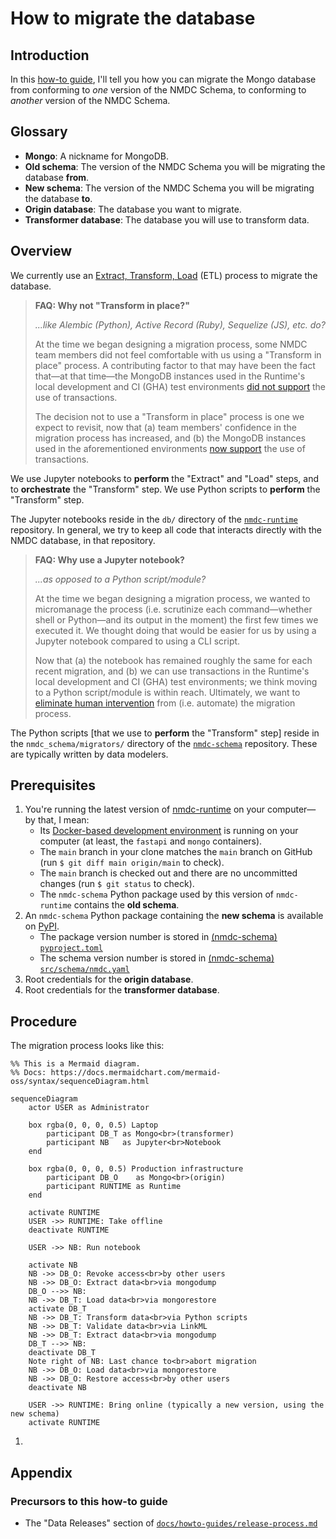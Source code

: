 # How to migrate the database

## Introduction

In this [how-to guide](https://diataxis.fr/how-to-guides/), I'll tell you how you can migrate the Mongo database from conforming to _one_ version of the NMDC Schema, to conforming to _another_ version of the NMDC Schema.

## Glossary

- **Mongo**: A nickname for MongoDB.
- **Old schema**: The version of the NMDC Schema you will be migrating the database **from**.
- **New schema**: The version of the NMDC Schema you will be migrating the database **to**.
- **Origin database**: The database you want to migrate.
- **Transformer database**: The database you will use to transform data.

## Overview

We currently use an [Extract, Transform, Load](https://en.wikipedia.org/wiki/Extract,_transform,_load) (ETL) process to migrate the database.

> **FAQ: Why not "Transform in place?"**
>
> _...like Alembic (Python), Active Record (Ruby), Sequelize (JS), etc. do?_
>
> At the time we began designing a migration process, some NMDC team members did not feel comfortable with us using a "Transform in place" process. A contributing factor to that may have been the fact that—at that time—the MongoDB instances used in the Runtime's local development and CI (GHA) test environments [did not support](https://github.com/microbiomedata/nmdc-runtime/issues/925) the use of transactions.
>
> The decision not to use a "Transform in place" process is one we expect to revisit, now that (a) team members' confidence in the migration process has increased, and (b) the MongoDB instances used in the aforementioned environments [now support](https://github.com/microbiomedata/nmdc-runtime/pull/884) the use of transactions.

We use Jupyter notebooks to **perform** the "Extract" and "Load" steps, and to **orchestrate** the "Transform" step. We use Python scripts to **perform** the "Transform" step.

The Jupyter notebooks reside in the `db/` directory of the [`nmdc-runtime`](https://github.com/microbiomedata/nmdc-runtime/) repository. In general, we try to keep all code that interacts directly with the NMDC database, in that repository.

> **FAQ: Why use a Jupyter notebook?**
>
> _...as opposed to a Python script/module?_
>
> At the time we began designing a migration process, we wanted to micromanage the process (i.e. scrutinize each command—whether shell or Python—and its output in the moment) the first few times we executed it. We thought doing that would be easier for us by using a Jupyter notebook compared to using a CLI script.
>
> Now that (a) the notebook has remained roughly the same for each recent migration, and (b) we can use transactions in the Runtime's local development and CI (GHA) test environments; we think moving to a Python script/module is within reach. Ultimately, we want to [eliminate human intervention](https://github.com/microbiomedata/nmdc-runtime/issues/919) from (i.e. automate) the migration process.

The Python scripts [that we use to **perform** the "Transform" step] reside in the `nmdc_schema/migrators/` directory of the [`nmdc-schema`](https://github.com/microbiomedata/nmdc-schema/) repository. These are typically written by data modelers.

## Prerequisites

<!-- FIXME: This is at least partially obsolete. -->

1. You're running the latest version of [nmdc-runtime](https://github.com/microbiomedata/nmdc-runtime) on your computer—by that, I mean:
    - Its [Docker-based development environment](https://github.com/microbiomedata/nmdc-runtime/blob/main/docker-compose.yml) is running on your computer (at least, the `fastapi` and `mongo` containers).
    - The `main` branch in your clone matches the `main` branch on GitHub (run `$ git diff main origin/main` to check).
    - The `main` branch is checked out and there are no uncommitted changes (run `$ git status` to check).
    - The `nmdc-schema` Python package used by this version of `nmdc-runtime` contains the **old schema**.
1. An `nmdc-schema` Python package containing the **new schema** is available on [PyPI](https://pypi.org/project/nmdc-schema/).
    - The package version number is stored in [(nmdc-schema) `pyproject.toml`](https://github.com/microbiomedata/nmdc-schema/blob/main/pyproject.toml#L13)
    - The schema version number is stored in [(nmdc-schema) `src/schema/nmdc.yaml`](https://github.com/microbiomedata/nmdc-schema/blob/main/src/schema/nmdc.yaml#L22)
1. Root credentials for the **origin database**.
1. Root credentials for the **transformer database**.

## Procedure

The migration process looks like this:

```mermaid
%% This is a Mermaid diagram.
%% Docs: https://docs.mermaidchart.com/mermaid-oss/syntax/sequenceDiagram.html

sequenceDiagram
    actor USER as Administrator

    box rgba(0, 0, 0, 0.5) Laptop
        participant DB_T as Mongo<br>(transformer)
        participant NB   as Jupyter<br>Notebook
    end

    box rgba(0, 0, 0, 0.5) Production infrastructure
        participant DB_O    as Mongo<br>(origin)
        participant RUNTIME as Runtime
    end

    activate RUNTIME
    USER ->> RUNTIME: Take offline
    deactivate RUNTIME

    USER ->> NB: Run notebook

    activate NB
    NB ->> DB_O: Revoke access<br>by other users
    NB ->> DB_O: Extract data<br>via mongodump
    DB_O -->> NB: 
    NB ->> DB_T: Load data<br>via mongorestore
    activate DB_T
    NB ->> DB_T: Transform data<br>via Python scripts
    NB ->> DB_T: Validate data<br>via LinkML
    NB ->> DB_T: Extract data<br>via mongodump
    DB_T -->> NB: 
    deactivate DB_T
    Note right of NB: Last chance to<br>abort migration
    NB ->> DB_O: Load data<br>via mongorestore
    NB ->> DB_O: Restore access<br>by other users
    deactivate NB

    USER ->> RUNTIME: Bring online (typically a new version, using the new schema)
    activate RUNTIME
```

<!-- TODO: Write this. -->

1. 

## Appendix

### Precursors to this how-to guide

- The "Data Releases" section of [`docs/howto-guides/release-process.md`](./release-process.md)
